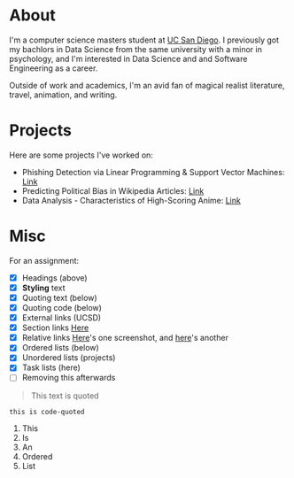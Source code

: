# About

I'm a computer science masters student at [UC San Diego](https://ucsd.edu/). I previously got my bachlors in Data Science from the same university with a minor in psychology, and I'm interested in Data Science and and Software Engineering as a career.

Outside of work and academics, I'm an avid fan of magical realist literature, travel, animation, and writing.

# Projects

Here are some projects I've worked on:

* Phishing Detection via Linear Programming & Support Vector Machines: [Link](./projects/phishing.pdf)
* Predicting Political Bias in Wikipedia Articles: [Link](https://vasyasha.github.io/PoW/)
* Data Analysis - Characteristics of High-Scoring Anime: [Link](https://jtdelval.github.io/anime-scores/) 

# Misc

For an assignment:

- [x] Headings (above)
- [x] **Styling** text
- [x] Quoting text (below)
- [x] Quoting code (below)
- [x] External links (UCSD)
- [x] Section links [Here](#projects)
- [x] Relative links [Here](./screenshots/1.png)'s one screenshot, and [here](./screenshots/2.png)'s another
- [x] Ordered lists (below)
- [x] Unordered lists (projects)
- [x] Task lists (here)
- [ ] Removing this afterwards

> This text is quoted

`this is code-quoted`

1. This
2. Is
3. An
4. Ordered
5. List